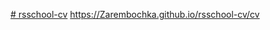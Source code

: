 [# rsschool-cv](https://Zarembochka.github.io/rsschool-cv/cv) https://Zarembochka.github.io/rsschool-cv/cv
